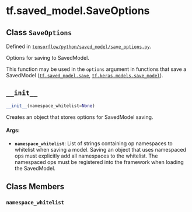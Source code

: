 <div itemscope itemtype="http://developers.google.com/ReferenceObject">
<meta itemprop="name" content="tf.saved_model.SaveOptions" />
<meta itemprop="path" content="Stable" />
<meta itemprop="property" content="__init__"/>
<meta itemprop="property" content="namespace_whitelist"/>
</div>

# tf.saved_model.SaveOptions

## Class `SaveOptions`





Defined in [`tensorflow/python/saved_model/save_options.py`](/code/stable/tensorflow/python/saved_model/save_options.py).

Options for saving to SavedModel.

This function may be used in the `options` argument in functions that
save a SavedModel (<a href="../../tf/saved_model/save.md"><code>tf.saved_model.save</code></a>, <a href="../../tf/keras/models/save_model.md"><code>tf.keras.models.save_model</code></a>).

<h2 id="__init__"><code>__init__</code></h2>

``` python
__init__(namespace_whitelist=None)
```

Creates an object that stores options for SavedModel saving.

#### Args:

* <b>`namespace_whitelist`</b>: List of strings containing op namespaces to whitelist
    when saving a model. Saving an object that uses namespaced ops must
    explicitly add all namespaces to the whitelist. The namespaced ops must
    be registered into the framework when loading the SavedModel.



## Class Members

<h3 id="namespace_whitelist"><code>namespace_whitelist</code></h3>

